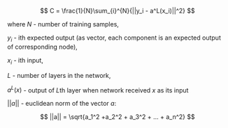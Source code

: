 $$
C = \frac{1}{N}\sum_{i}^{N}{||y_i - a^L(x_i)||^2}
$$

where $N$ - number of training samples, 

$y_i$ - ith expected output (as vector, each component 
is an expected output of corresponding node),

$x_i$ - ith input, 

$L$ - number of layers in the network,

$a^{L}(x)$ - output of $L$th layer when network received
$x$ as its input

$||a||$ - euclidean norm of the vector $a$:

$$
||a|| = \sqrt{a_1^2 +a_2^2 + a_3^2 + ... + a_n^2}
$$
